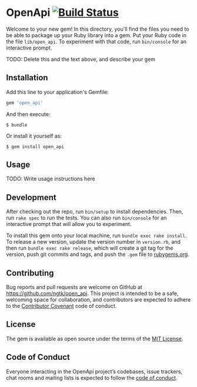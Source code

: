 # OpenApi [![Build Status](https://travis-ci.org/ngtk/open_api.svg?branch=master)](https://travis-ci.org/ngtk/open_api)

Welcome to your new gem! In this directory, you'll find the files you need to be able to package up your Ruby library into a gem. Put your Ruby code in the file `lib/open_api`. To experiment with that code, run `bin/console` for an interactive prompt.

TODO: Delete this and the text above, and describe your gem

## Installation

Add this line to your application's Gemfile:

```ruby
gem 'open_api'
```

And then execute:

    $ bundle

Or install it yourself as:

    $ gem install open_api

## Usage

TODO: Write usage instructions here

## Development

After checking out the repo, run `bin/setup` to install dependencies. Then, run `rake spec` to run the tests. You can also run `bin/console` for an interactive prompt that will allow you to experiment.

To install this gem onto your local machine, run `bundle exec rake install`. To release a new version, update the version number in `version.rb`, and then run `bundle exec rake release`, which will create a git tag for the version, push git commits and tags, and push the `.gem` file to [rubygems.org](https://rubygems.org).

## Contributing

Bug reports and pull requests are welcome on GitHub at https://github.com/ngtk/open_api. This project is intended to be a safe, welcoming space for collaboration, and contributors are expected to adhere to the [Contributor Covenant](http://contributor-covenant.org) code of conduct.

## License

The gem is available as open source under the terms of the [MIT License](https://opensource.org/licenses/MIT).

## Code of Conduct

Everyone interacting in the OpenApi project’s codebases, issue trackers, chat rooms and mailing lists is expected to follow the [code of conduct](https://github.com/ngtk/open_api/blob/master/CODE_OF_CONDUCT.md).
